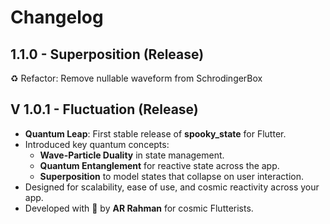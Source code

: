 # Changelog

## 1.1.0 - Superposition (Release)

♻️ Refactor: Remove nullable waveform from SchrodingerBox

## V 1.0.1 - Fluctuation (Release)

* **Quantum Leap**: First stable release of **spooky_state** for Flutter.
* Introduced key quantum concepts:
  - **Wave-Particle Duality** in state management.
  - **Quantum Entanglement** for reactive state across the app.
  - **Superposition** to model states that collapse on user interaction.
* Designed for scalability, ease of use, and cosmic reactivity across your app.
* Developed with 💜 by **AR Rahman** for cosmic Flutterists.